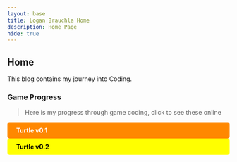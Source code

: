 ```yaml
---
layout: base
title: Logan Brauchla Home 
description: Home Page
hide: true
---
```


## Home

This blog contains my journey into Coding.

### Game Progress

> Here is my progress through game coding, click to see these online



<a href="{{site.baseurl}}/rpg/" style="text-decoration: none;">
    <div style="background-color: #FF8800; color: white; padding: 10px 20px; border-radius: 5px; font-weight: bold;">
        Turtle v0.1
    </div>
</a>

<a href="{{site.baseurl}}/rpg/dot2" style="text-decoration: none;">
    <div style="background-color: #FFFF00; color: black; padding: 10px 20px; border-radius: 5px; font-weight: bold;">
        Turtle v0.2
    </div>
</a>
